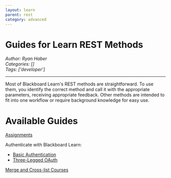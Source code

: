 ```yaml
---
layout: learn
parent: rest
category: advanced
---
```

# Guides for Learn REST Methods
*Author: Ryan Haber*  
*Categories: []*  
*Tags: ['developer']*  
<hr />
Most of Blackboard Learn's REST methods are straightforward. To use them, you
identify the correct method and call it with the appropriate parameters,
receiving appropriate feedback. Other methods are intended to fit into one
workflow or require background knowledge for easy use.

# Available Guides

[Assignments](Use%20APIs%20to%20Work%20with%20Ultra%20Assignments.html)

Authenticate with Blackboard
Learn:
* [Basic Authentication](Basic%20Authentication.html)
* [Three-Legged OAuth](Three-Legged%20OAuth.html)

[Merge and Cross-list
Courses](Use%20APIs%20to%20Merge%20and%20Cross-list%20Courses.html)

